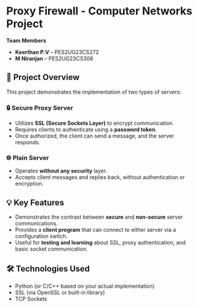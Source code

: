 # Proxy Firewall - Computer Networks Project

**Team Members**  
- **Keerthan P.V** – PES2UG23CS272  
- **M Niranjan** – PES2UG23CS308  

## 📌 Project Overview

This project demonstrates the implementation of two types of servers:  

### 🔒 Secure Proxy Server
- Utilizes **SSL (Secure Sockets Layer)** to encrypt communication.
- Requires clients to authenticate using a **password token**.
- Once authorized, the client can send a message, and the server responds.

### 🌐 Plain Server
- Operates **without any security** layer.
- Accepts client messages and replies back, without authentication or encryption.

## 💡 Key Features
- Demonstrates the contrast between **secure** and **non-secure** server communications.
- Provides a **client program** that can connect to either server via a configuration switch.
- Useful for **testing and learning** about SSL, proxy authentication, and basic socket communication.

## 🛠 Technologies Used
- Python (or C/C++ based on your actual implementation)
- SSL (via OpenSSL or built-in library)
- TCP Sockets


